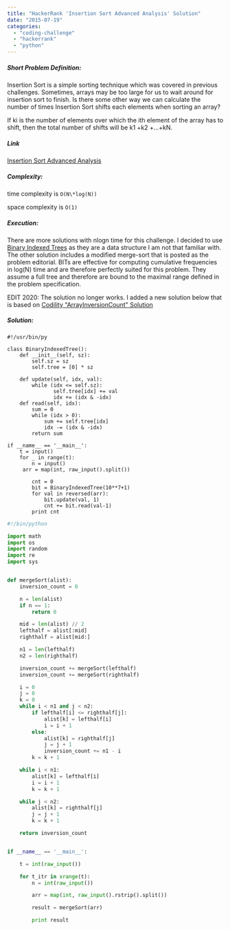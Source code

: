 ```yaml
---
title: "HackerRank 'Insertion Sort Advanced Analysis' Solution"
date: "2015-07-19"
categories: 
  - "coding-challenge"
  - "hackerrank"
  - "python"
---
```


##### Short Problem Definition:

Insertion Sort is a simple sorting technique which was covered in previous challenges. Sometimes, arrays may be too large for us to wait around for insertion sort to finish. Is there some other way we can calculate the number of times Insertion Sort shifts each elements when sorting an array?

If ki is the number of elements over which the ith element of the array has to shift, then the total number of shifts will be k1 +k2 +...+kN.

##### Link

[Insertion Sort Advanced Analysis](https://www.hackerrank.com/challenges/insertion-sort)

##### Complexity:

time complexity is `O(N\*log(N))`

space complexity is `O(1)`

##### Execution:

There are more solutions with nlogn time for this challenge. I decided to use [Binary Indexed Trees](https://www.topcoder.com/community/data-science/data-science-tutorials/binary-indexed-trees/) as they are a data structure I am not that familiar with. The other solution includes a modified merge-sort that is posted as the problem editorial. BITs are effective for computing cumulative frequencies in log(N) time and are therefore perfectly suited for this problem. They assume a full tree and therefore are bound to the maximal range defined in the problem specification.

EDIT 2020: The solution no longer works. I added a new solution below that is based on [Codility "ArrayInversionCount" Solution](https://www.martinkysel.com/codility-arrayinversioncount-solution/)

##### Solution:

```
#!/usr/bin/py

class BinaryIndexedTree():
    def __init__(self, sz):
        self.sz = sz
        self.tree = [0] * sz

    def update(self, idx, val):
        while (idx <= self.sz):
               self.tree[idx] += val
               idx += (idx & -idx)
    def read(self, idx):
        sum = 0
        while (idx > 0):
            sum += self.tree[idx]
            idx -= (idx & -idx)
        return sum

if __name__ == '__main__':
    t = input()
    for _ in range(t):
        n = input()
     arr = map(int, raw_input().split())

        cnt = 0
        bit = BinaryIndexedTree(10**7+1)
        for val in reversed(arr):
            bit.update(val, 1)
            cnt += bit.read(val-1)
        print cnt
```

```python
#!/bin/python

import math
import os
import random
import re
import sys


def mergeSort(alist):
    inversion_count = 0

    n = len(alist)
    if n == 1:
        return 0

    mid = len(alist) // 2
    lefthalf = alist[:mid]
    righthalf = alist[mid:]

    n1 = len(lefthalf)
    n2 = len(righthalf)

    inversion_count += mergeSort(lefthalf)
    inversion_count += mergeSort(righthalf)

    i = 0
    j = 0
    k = 0
    while i < n1 and j < n2:
        if lefthalf[i] <= righthalf[j]:
            alist[k] = lefthalf[i]
            i = i + 1
        else:
            alist[k] = righthalf[j]
            j = j + 1
            inversion_count += n1 - i
        k = k + 1

    while i < n1:
        alist[k] = lefthalf[i]
        i = i + 1
        k = k + 1

    while j < n2:
        alist[k] = righthalf[j]
        j = j + 1
        k = k + 1

    return inversion_count


if __name__ == '__main__':

    t = int(raw_input())

    for t_itr in xrange(t):
        n = int(raw_input())

        arr = map(int, raw_input().rstrip().split())

        result = mergeSort(arr)

        print result
```
